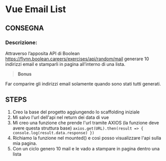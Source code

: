 Vue Email List
===

## CONSEGNA
### **Descrizione:**

Attraverso l’apposita API di Boolean
https://flynn.boolean.careers/exercises/api/random/mail
generare 10 indirizzi email e stamparli in pagina all’interno di una lista. <br>
>**Bonus**

Far comparire gli indirizzi email solamente quando sono stati tutti generati.

## STEPS
1. Creo la base del progetto aggiungendo lo scaffolding iniziale
2. Mi salvo l'url dell'api nel return dei data di vue
3. Mi creo una funzione che prende l'url tramite AXIOS (la funzione deve avere questa struttura base) `axios.get(URL).then(result => { console.log(result.data.response) })`
4. Richiamo la funzione nel mounted() e così posso visualizzare l'api sulla mia pagina.
5. Con un ciclo genero 10 mail e le vado a stampare in pagina dentro una lista